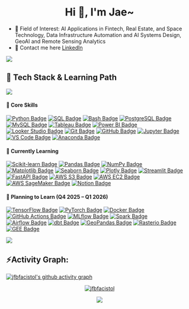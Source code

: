 <h1 align="center">Hi 👋, I'm Jae~</h1>

- 🌱 Field of Interest: AI Applications in Fintech, Real Estate, and Space Technology, Data Infrastructure Automation and AI Systems Design, GeoAI and Remote Sensing Analytics
- 🔎 Contact me here [LinkedIn](https://www.linkedin.com/in/james-facistol)
  
<img src="https://user-images.githubusercontent.com/73097560/115834477-dbab4500-a447-11eb-908a-139a6edaec5c.gif">
<h2 align="left">🧠 Tech Stack & Learning Path</h2>
<img src="https://user-images.githubusercontent.com/73097560/115834477-dbab4500-a447-11eb-908a-139a6edaec5c.gif">
<div style="margin-right: 20px;">

<h4 align="left">🚀 Core Skills</h4>
<p align="left">
  <a href="https://www.python.org/"><img src="https://img.shields.io/badge/Python-3670A0?style=for-the-badge&logo=python&logoColor=ffdd54" alt="Python Badge"></a>
  <a href="https://www.sql.org/"><img src="https://img.shields.io/badge/SQL-336791?style=for-the-badge&logo=postgresql&logoColor=white" alt="SQL Badge"></a>
  <a href="https://www.gnu.org/software/bash/"><img src="https://img.shields.io/badge/Bash-4EAA25?style=for-the-badge&logo=gnu-bash&logoColor=white" alt="Bash Badge"></a>
  <a href="https://www.postgresql.org/"><img src="https://img.shields.io/badge/PostgreSQL-336791?style=for-the-badge&logo=postgresql&logoColor=white" alt="PostgreSQL Badge"></a>
  <a href="https://www.mysql.com/"><img src="https://img.shields.io/badge/MySQL-4479A1?style=for-the-badge&logo=mysql&logoColor=white" alt="MySQL Badge"></a>
  <a href="https://www.tableau.com/"><img src="https://img.shields.io/badge/Tableau-E97627?style=for-the-badge&logo=tableau&logoColor=white" alt="Tableau Badge"></a>
  <a href="https://powerbi.microsoft.com/"><img src="https://img.shields.io/badge/Power%20BI-F2C811?style=for-the-badge&logo=powerbi&logoColor=black" alt="Power BI Badge"></a>
  <a href="https://lookerstudio.google.com/"><img src="https://img.shields.io/badge/Looker%20Studio-4285F4?style=for-the-badge&logo=google&logoColor=white" alt="Looker Studio Badge"></a>
  <a href="https://git-scm.com/"><img src="https://img.shields.io/badge/Git-F05032?style=for-the-badge&logo=git&logoColor=white" alt="Git Badge"></a>
  <a href="https://github.com/"><img src="https://img.shields.io/badge/GitHub-181717?style=for-the-badge&logo=github&logoColor=white" alt="GitHub Badge"></a>
  <a href="https://jupyter.org/"><img src="https://img.shields.io/badge/Jupyter-F37626?style=for-the-badge&logo=jupyter&logoColor=white" alt="Jupyter Badge"></a>
  <a href="https://code.visualstudio.com/"><img src="https://img.shields.io/badge/VS%20Code-007ACC?style=for-the-badge&logo=visual-studio-code&logoColor=white" alt="VS Code Badge"></a>
  <a href="https://www.anaconda.com/"><img src="https://img.shields.io/badge/Anaconda-44A833?style=for-the-badge&logo=anaconda&logoColor=white" alt="Anaconda Badge"></a>
</p>

<h4 align="left">🧩 Currently Learning</h4>
<p align="left">
  <a href="https://scikit-learn.org/"><img src="https://img.shields.io/badge/Scikit--learn-F7931E?style=for-the-badge&logo=scikit-learn&logoColor=white" alt="Scikit-learn Badge"></a>
  <a href="https://pandas.pydata.org/"><img src="https://img.shields.io/badge/Pandas-150458?style=for-the-badge&logo=pandas&logoColor=white" alt="Pandas Badge"></a>
  <a href="https://numpy.org/"><img src="https://img.shields.io/badge/NumPy-013243?style=for-the-badge&logo=numpy&logoColor=white" alt="NumPy Badge"></a>
  <a href="https://matplotlib.org/"><img src="https://img.shields.io/badge/Matplotlib-11557C?style=for-the-badge&logo=python&logoColor=white" alt="Matplotlib Badge"></a>
  <a href="https://seaborn.pydata.org/"><img src="https://img.shields.io/badge/Seaborn-4B8BBE?style=for-the-badge&logo=python&logoColor=white" alt="Seaborn Badge"></a>
  <a href="https://plotly.com/python/"><img src="https://img.shields.io/badge/Plotly-F37626?style=for-the-badge&logo=plotly&logoColor=white" alt="Plotly Badge"></a>
  <a href="https://streamlit.io/"><img src="https://img.shields.io/badge/Streamlit-FF4B4B?style=for-the-badge&logo=streamlit&logoColor=white" alt="Streamlit Badge"></a>
  <a href="https://fastapi.tiangolo.com/"><img src="https://img.shields.io/badge/FastAPI-009688?style=for-the-badge&logo=fastapi&logoColor=white" alt="FastAPI Badge"></a>
  <a href="https://aws.amazon.com/s3/"><img src="https://img.shields.io/badge/AWS%20S3-569A31?style=for-the-badge&logo=amazon-aws&logoColor=white" alt="AWS S3 Badge"></a>
  <a href="https://aws.amazon.com/ec2/"><img src="https://img.shields.io/badge/AWS%20EC2-FF9900?style=for-the-badge&logo=amazon-aws&logoColor=white" alt="AWS EC2 Badge"></a>
  <a href="https://aws.amazon.com/sagemaker/"><img src="https://img.shields.io/badge/AWS%20SageMaker-FF9900?style=for-the-badge&logo=amazon-aws&logoColor=white" alt="AWS SageMaker Badge"></a>
  <a href="https://www.notion.so/"><img src="https://img.shields.io/badge/Notion-000000?style=for-the-badge&logo=notion&logoColor=white" alt="Notion Badge"></a>
</p>

<h4 align="left">🧭 Planning to Learn (Q4 2025 – Q1 2026)</h4>
<p align="left">
  <a href="https://www.tensorflow.org/"><img src="https://img.shields.io/badge/TensorFlow-FF6F00?style=for-the-badge&logo=tensorflow&logoColor=white" alt="TensorFlow Badge"></a>
  <a href="https://pytorch.org/"><img src="https://img.shields.io/badge/PyTorch-EE4C2C?style=for-the-badge&logo=pytorch&logoColor=white" alt="PyTorch Badge"></a>
  <a href="https://www.docker.com/"><img src="https://img.shields.io/badge/Docker-2496ED?style=for-the-badge&logo=docker&logoColor=white" alt="Docker Badge"></a>
  <a href="https://github.com/features/actions"><img src="https://img.shields.io/badge/GitHub%20Actions-2088FF?style=for-the-badge&logo=github&logoColor=white" alt="GitHub Actions Badge"></a>
  <a href="https://mlflow.org/"><img src="https://img.shields.io/badge/MLflow-00BFFF?style=for-the-badge&logo=mlflow&logoColor=white" alt="MLflow Badge"></a>
  <a href="https://spark.apache.org/"><img src="https://img.shields.io/badge/Apache%20Spark-E25A1C?style=for-the-badge&logo=apache-spark&logoColor=white" alt="Spark Badge"></a>
  <a href="https://airflow.apache.org/"><img src="https://img.shields.io/badge/Apache%20Airflow-017CEE?style=for-the-badge&logo=apache-airflow&logoColor=white" alt="Airflow Badge"></a>
  <a href="https://www.getdbt.com/"><img src="https://img.shields.io/badge/dbt-FF694B?style=for-the-badge&logo=dbt&logoColor=white" alt="dbt Badge"></a>
  <a href="https://geopandas.org/"><img src="https://img.shields.io/badge/GeoPandas-2E8B57?style=for-the-badge&logo=python&logoColor=white" alt="GeoPandas Badge"></a>
  <a href="https://rasterio.readthedocs.io/"><img src="https://img.shields.io/badge/Rasterio-007ACC?style=for-the-badge&logo=python&logoColor=white" alt="Rasterio Badge"></a>
  <a href="https://earthengine.google.com/"><img src="https://img.shields.io/badge/Google%20Earth%20Engine-4285F4?style=for-the-badge&logo=google&logoColor=white" alt="GEE Badge"></a>
  <!--- <a href="https://aws.amazon.com/certification/"><img src="https://img.shields.io/badge/AWS%20Certifications-232F3E?style=for-the-badge&logo=amazon-aws&logoColor=white" alt="AWS Badge"></a>
  <a href="https://cloud.google.com/certification/"><img src="https://img.shields.io/badge/GCP%20Certifications-4285F4?style=for-the-badge&logo=google-cloud&logoColor=white" alt="GCP Badge"></a> --->
</p>
</div>





<img src="https://user-images.githubusercontent.com/73097560/115834477-dbab4500-a447-11eb-908a-139a6edaec5c.gif"><h2 align="left">⚡Activity Graph:</h2>
[![jfbfacistol's github activity graph](https://github-readme-activity-graph.vercel.app/graph?username=jfbfacistol&theme=tokyo-night)](https://github.com/jfbfacistol/github-readme-activity-graph)
<p align="left"> 

<p align="center"> <a href="https://github.com/ryo-ma/github-profile-trophy"><img src="https://github-profile-trophy.vercel.app/?username=jfbfacistol&theme=" alt="jfbfacistol" /></a> </p>

<div align="center">
<a href="https://u8views.com/github/jfbfacistol"><img src="https://u8views.com/api/v1/github/profiles/116970725/views/day-week-month-total-count.svg"></a>
</div>
</p>
